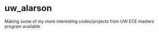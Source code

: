 # uw_alarson
Making some of my more interesting codes/projects from UW ECE masters program available

